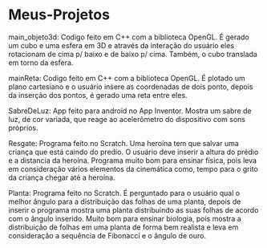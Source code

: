 # Meus-Projetos

main_objeto3d: Codigo feito em C++ com a biblioteca OpenGL. É gerado um cubo e uma esfera em 3D
e através da interação do usuário eles rotacionam de cima p/ baixo e de baixo p/ cima. Também, o cubo translada em torno da esfera.

mainReta: Codigo feito em C++ com a biblioteca OpenGL. É plotado um plano cartesiano e o usuário insere as coordenadas de dois ponto, depois da inserção dos pontos, é gerado uma reta entre eles.

SabreDeLuz: App feito para android no App Inventor. Mostra um sabre de luz, de cor variada, que reage ao acelerômetro do dispositivo com sons próprios.

Resgate: Programa feito no Scratch. Uma heroína tem que salvar uma criança que está caindo do predio. O usuário deve inserir a altura do prédio e a distancia da heroína. Programa muito bom para ensinar física, pois leva em consideração vários elementos da cinemática como, tempo para o grito da criança chegar até a heroína.

Planta: Programa feito no Scratch. É perguntado para o usuário qual o melhor ângulo para a distribuição das folhas de uma planta, depois de inserir o programa mostra uma planta distribuindo as suas folhas de acordo com o ângulo inserido. Muito bom para ensinar biologia, pois mostra a distribuição de folhas em uma planta de forma bem realista e leva em consideração a sequência de Fibonacci e o ângulo de ouro.

